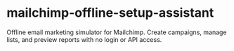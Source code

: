 # mailchimp-offline-setup-assistant
Offline email marketing simulator for Mailchimp. Create campaigns, manage lists, and preview reports with no login or API access.
